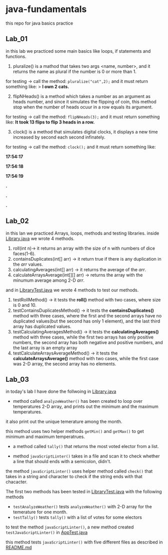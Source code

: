 # java-fundamentals

this repo for java basics practice

## Lab_01

in this lab we practiced some main basics like loops, if statements and functions.

1. pluralize() is a mathod that takes two args <name, number>, and it returns the name as plural if the number is 0 or more than 1.

for testing -> call the method: `pluralize("cat",2);` and it must return something like: > **I own 2 cats.**

2. flipNHeads() is a method which takes a number as an argument as heads number, and since it simulates the flipping of coin, this method stop when the number of heads ocuur in a row equals its argument.

for testing -> call the method: `flipNHeads(3);` and it must return something like: **It took 13 flips to flip 3 heads in a row.**

3. clock() is a method that simulates digital clocks, it displays a new time increased by second each second infinately.


for testing -> call the method: `clock();` and it must return something like:

**17:54:17**

**17:54:18**

**17:54:19**

**.**

**.**

**.**

## Lab_02

in this lan we practiced Arrays, loops, methods and testing libraries.
inside [Library.java](./basicslibrary/lib/src/main/java/basicibrary/Library.java) we wrote 4 methods.


1. roll(int n)-> it returns an array with the size of n with numbers of dice faces(1-6).
2. containsDuplicates(int[] arr) -> it return true if there is any duplication in the *arr* values.
3. calculatingAverages(int[] arr) -> it returns the average of the *arr*.
4. calculateArraysAverage(int[][] arr) -> returns the array with the minumum average among 2-D *arr*.

and in [LibraryTest.java]("./basicslibrary/lib/src/test/java/basicibrary/Library.java") we wrote 4 methods to test our methods.

1. testRollMethod() -> it tests the **roll()** method with two cases, where size is 0 and 10.
2. testContainsDuplicatesMethod() -> it tests the **containsDuplicates()** method with three cases, where the first and the second arrays have no duplicated values(but the second has only 1 element), and the last third array has duplicated values.
3. testCalculatingAveragesMethod() -> it tests the **calculatingAverages()** method with three cases, while the first two arrays has only positive numbers, the second array has both negative and positive numbers, and the last array is an empty array
4. testCalculateArraysAverageMethod() -> it tests the **calculateArraysAverage()** method with two cases, while the first case was 2-D array, the second array has no elements.


## Lab_03
in today's lab I have done the follwoing in [Library.java](basiclibrary/lib/src/main/java/basiclibrary/Library.java)

* method called `analyzeWeather()` has been created to loop over temperatures 2-D array, and prints out the minimum and the maximum temperatures.

it also print out the unique temerature among the month.

this method uses two helper methods `getMin()` and `getMax()` to get minimum and maximum temperatrues.

* a method called `tally()` that returns the most voted elector from a list.

* method `javaScriptLinter()` takes in a file and scan it to check whether a line that should ends with a semicolon, didn't.

the method `javaScriptLinter()` uses helper method called `check()` that takes in a string and character to check if the string ends with that chacacter. 

The first two methods has been tested in [LibraryTest.java](basiclibrary/lib/src/test/java/basiclibrary/LibraryTest.java) with the following methods

* `testAnalyzeWeather()` tests `analyzeWeather()` with 2-D array for the temerature for one month.
* `testTally()` tests `tally()` with a list of votes for some electors

to test the method `javaScriptLinter()`, a new method created `testJavaScriptLinter()` in [AppTest.java](linter/app/src/test/java/linter/AppTest.java)

this method tests `javaScriptLinter()` with five different files as described in [README.md](linter/README.md)










